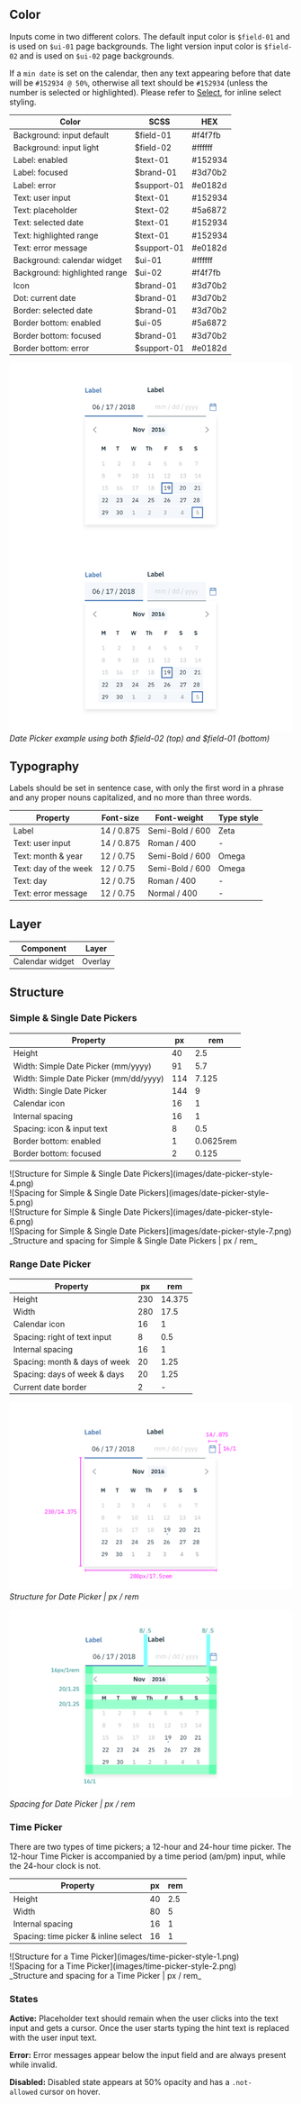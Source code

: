 ## Color

 Inputs come in two different colors. The default input color is `$field-01` and is used on `$ui-01` page backgrounds. The light version input color is `$field-02` and is used on `$ui-02` page backgrounds.

If a `min date` is set on the calendar, then any text appearing before that date will be `#152934 @ 50%`, otherwise all text should be `#152934` (unless the number is selected or highlighted). Please refer to [Select](/components/select), for inline select styling.

| Color                    | SCSS       | HEX       |
|--------------------------|------------|-----------|
| Background: input default | $field-01     | #f4f7fb |
| Background: input light  | $field-02     | #ffffff |
| Label: enabled           | $text-01   | #152934   |
| Label: focused           | $brand-01  | #3d70b2   |
| Label: error             | $support-01 | #e0182d |
| Text: user input         | $text-01   | #152934   |
| Text: placeholder        | $text-02   | #5a6872   |
| Text: selected date      | $text-01    | #152934   |
| Text: highlighted range  | $text-01   | #152934   |
| Text: error message      | $support-01        | #e0182d   |
| Background: calendar widget | $ui-01     | #ffffff   |
| Background: highlighted range | $ui-02  | #f4f7fb   |
| Icon                     | $brand-01  | #3d70b2   |
| Dot: current date     | $brand-01  | #3d70b2   |
| Border: selected date | $brand-01  | #3d70b2   |
| Border bottom: enabled | $ui-05 | #5a6872 |
| Border bottom: focused | $brand-01 | #3d70b2 |
| Border bottom: error | $support-01 | #e0182d |

![Example of a Date Picker](images/date-picker-style-1.png)
_Date Picker example using both $field-02 (top) and $field-01 (bottom)_



## Typography
Labels should be set in sentence case, with only the first word in a phrase and any proper nouns capitalized, and no more than three words.

| Property         | Font-size       | Font-weight  | Type style |
|------------------|-----------------|--------------|----|
| Label            | 14 / 0.875      | Semi-Bold / 600   | Zeta |
| Text: user input  | 14 / 0.875     | Roman / 400  | - |
| Text: month & year | 12 / 0.75     | Semi-Bold / 600  | Omega |
| Text: day of the week | 12 / 0.75  | Semi-Bold / 600   | Omega |
| Text: day        | 12 / 0.75       | Roman / 400  | - |
| Text: error message | 12 / 0.75 | Normal / 400 | - |


## Layer
| Component                     | Layer    |
|-------------------------------|----------|
| Calendar widget               | Overlay  |


## Structure

### Simple & Single Date Pickers

| Property                     | px  | rem    |
|------------------------------|-----|--------|
| Height                       | 40  | 2.5    |
| Width: Simple Date Picker (mm/yyyy) | 91 | 5.7   |
| Width: Simple Date Picker (mm/dd/yyyy) | 114 | 7.125  |
| Width: Single Date Picker    | 144 | 9      |
| Calendar icon                | 16  | 1      |
| Internal spacing             | 16  | 1      |
| Spacing: icon & input text   | 8  | 0.5|
| Border bottom: enabled | 1 | 0.0625rem |
| Border bottom: focused | 2 | 0.125 |

<div data-insert-component="ImageGrid">
  <div>
    ![Structure for Simple & Single Date Pickers](images/date-picker-style-4.png)
  </div>
  <div>
    ![Spacing for Simple & Single Date Pickers](images/date-picker-style-5.png)
  </div>
  <div>
    ![Structure for Simple & Single Date Pickers](images/date-picker-style-6.png)
  </div>
  <div>
    ![Spacing for Simple & Single Date Pickers](images/date-picker-style-7.png)
  </div>
</div>
_Structure and spacing for Simple & Single Date Pickers | px / rem_


### Range Date Picker

| Property                     | px  | rem    |
|------------------------------|-----|--------|
| Height                       | 230 | 14.375 |
| Width                        | 280 | 17.5   |
| Calendar icon                | 16  | 1      |
| Spacing: right of text input | 8   | 0.5    |
| Internal spacing             | 16  | 1      |
| Spacing: month & days of week| 20  | 1.25   |
| Spacing: days of week & days | 20  | 1.25   |
| Current date border          | 2   | -      |


![Structure for Date Picker](images/date-picker-style-2.png)
_Structure for Date Picker | px / rem_

![Spacing for Date Picker](images/date-picker-style-3.png)
_Spacing for Date Picker | px / rem_

### Time Picker
There are two types of time pickers; a 12-hour and 24-hour time picker. The 12-hour Time Picker is accompanied by a time period (am/pm) input, while the 24-hour clock is not.

| Property                     | px  | rem   |
|------------------------------|-----|-------|
| Height                       | 40  | 2.5   |
| Width                        | 80  | 5     |
| Internal spacing             | 16  | 1     |
| Spacing: time picker & inline select | 16  | 1  |



<div data-insert-component="ImageGrid">
  <div>
    ![Structure for a Time Picker](images/time-picker-style-1.png)
  </div>
  <div>
    ![Spacing for a Time Picker](images/time-picker-style-2.png)
  </div>
</div>
_Structure and spacing for a Time Picker | px / rem_

### States

**Active:** Placeholder text should remain when the user clicks into the text input and gets a cursor. Once the user starts typing the hint text is replaced with the user input text.

**Error:** Error messages appear below the input field and are always present while invalid.

**Disabled:** Disabled state appears at 50% opacity and has a `.not-allowed` cursor on hover.
